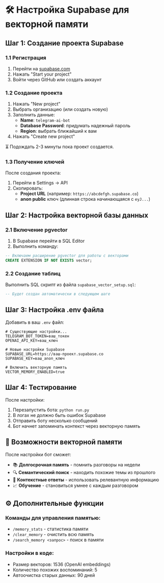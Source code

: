 # 🛠️ Настройка Supabase для векторной памяти

## Шаг 1: Создание проекта Supabase

### 1.1 Регистрация
1. Перейти на [supabase.com](https://supabase.com)
2. Нажать "Start your project"
3. Войти через GitHub или создать аккаунт

### 1.2 Создание проекта
1. Нажать "New project"
2. Выбрать организацию (или создать новую)
3. Заполнить данные:
   - **Name**: `telegram-ai-bot`
   - **Database Password**: придумать надежный пароль
   - **Region**: выбрать ближайший к вам
4. Нажать "Create new project"

⏳ Подождать 2-3 минуты пока проект создается.

### 1.3 Получение ключей
После создания проекта:
1. Перейти в Settings → API
2. Скопировать:
   - **Project URL** (например: `https://abcdefgh.supabase.co`)
   - **anon public** ключ (длинная строка начинающаяся с `eyJ...`)

## Шаг 2: Настройка векторной базы данных

### 2.1 Включение pgvector
1. В Supabase перейти в SQL Editor
2. Выполнить команду:
```sql
-- Включаем расширение pgvector для работы с векторами
CREATE EXTENSION IF NOT EXISTS vector;
```

### 2.2 Создание таблиц
Выполнить SQL скрипт из файла `supabase_vector_setup.sql`:

```sql
-- Будет создан автоматически в следующем шаге
```

## Шаг 3: Настройка .env файла

Добавить в ваш `.env` файл:
```env
# Существующие настройки...
TELEGRAM_BOT_TOKEN=ваш_токен
OPENAI_API_KEY=ваш_ключ

# Новые настройки Supabase
SUPABASE_URL=https://ваш-проект.supabase.co
SUPABASE_KEY=ваш_anon_ключ

# Включить векторную память
VECTOR_MEMORY_ENABLED=true
```

## Шаг 4: Тестирование

После настройки:
1. Перезапустить бота: `python run.py`
2. В логах не должно быть ошибок Supabase
3. Отправить боту несколько сообщений
4. Бот начнет запоминать контекст через векторную память

## 🧠 Возможности векторной памяти

После настройки бот сможет:
- 📚 **Долгосрочная память** - помнить разговоры на недели
- 🔍 **Семантический поиск** - находить похожие темы из прошлого
- 🎯 **Контекстные ответы** - использовать релевантную информацию
- 📈 **Обучение** - становиться умнее с каждым разговором

## ⚙️ Дополнительные функции

### Команды для управления памятью:
- `/memory_stats` - статистика памяти
- `/clear_memory` - очистить всю память
- `/search_memory <запрос>` - поиск в памяти

### Настройки в коде:
- Размер векторов: 1536 (OpenAI embeddings)
- Количество похожих воспоминаний: 5
- Автоочистка старых данных: 90 дней